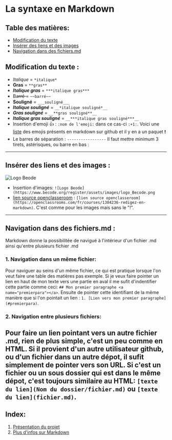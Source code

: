 # La syntaxe en Markdown

## Table des matières:
* [Modification du texte](#Modif)
* [Insérer des liens et des images](#liens)
* [Navigation dans des fichiers.md](#Nav)

## Modification du texte <a name="Modif"></a>:

* *Italique* = `*italique*` 
* **Gras** = `**gras**` 
* ***Italique gras*** = `***italique gras***` 
* Ba̶r̶r̶é̶ = `~~barré~~` 
* __Souligné__ = `___souligné___` 
* ___*Italique souligné*___ = `__*italique souligné*__` 
* ___**Gras souligné**___ = `__**gras souligné**__` 
* ___***Italique gras souligné***___ = `__***italique gras souligné***__` 
* Insertion d'emoji :+1: : `:nom de l'emoji:` dans ce cas-ci `:+1:`. Voici une [liste](https://gist.github.com/rxaviers/7360908) des emojis présents en markdown sur github et il y en a un paquet :exclamation:
* Le barres de séparation : `-----------------` Il faut mettre minimum 3 tirets, astérisques, ou barre en bas :
----------------- 

## Insérer des liens et des images <a name="liens"></a>:

![Logo Beode](https://www.becode.org/register/assets/images/logo_Becode.png) 


* Insertion d'images: `![Logo Beode](https://www.becode.org/register/assets/images/logo_Becode.png`
* [lien source openclasseroom](https://openclassrooms.com/fr/courses/1304236-redigez-en-markdown) : `[lien source openclasseroom](https://openclassrooms.com/fr/courses/1304236-redigez-en-markdown)`. C'est comme pour les images mais sans le "!".

-----------------------

## Navigation dans des fichiers.md <a name="Nav"></a> :

Markdown donne la possibilitée de navigué à l'intérieur d'un fichier .md ainsi qu'entre plusieurs fichier .md

### 1. Navigation dans un même fichier:
Pour naviguer au seins d'un même fichier, ce qui est pratique lorsque l'on veut faire une table des matières pas exemple.
Si je veux faire pointer un lien en haut de mon texte vers une partie en aval il me sufit d'indentifier cette partie comme ceci:
`## Mon premier paragraphe <a name="premierpara"></a>`. Ensuite de pointer cette identifiant de la même manière que si l'on pointait un lien : `1. [Lien vers mon premier paragraphe](#premierpara)`.
### 2. Navigation entre plusieurs fichiers: 
Pour faire un lien pointant vers un autre fichier .md, rien de plus simple, c'est un peu comme en HTML. Si il provient d'un autre utilisateur github, ou d'un fichier dans un autre dépot, il sufit simplement de pointer vers son URL. 
Si c'est un fichier ou un sous dossier qui est dans le même dépot, c'est toujours similaire au HTML: `[texte du lien](Nom du dossier/fichier.md)` ou `[texte du lien](fichier.md)`.
----------------- 
## Index:
1. [Présentation du projet](README.md)
2. [Plus d'infos sur Markdown](whatismd.md)
